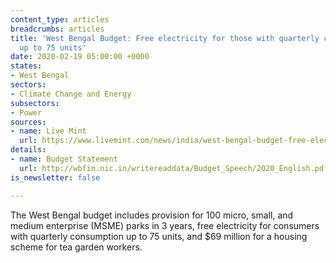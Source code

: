 ```yaml
---
content_type: articles
breadcrumbs: articles
title: 'West Bengal Budget: Free electricity for those with quarterly consumption
  up to 75 units'
date: 2020-02-19 05:00:00 +0000
states:
- West Bengal
sectors:
- Climate Change and Energy
subsectors:
- Power
sources:
- name: Live Mint
  url: https://www.livemint.com/news/india/west-bengal-budget-free-electricity-for-those-with-quarterly-consumption-up-to-75-units-11581339183177.html
details:
- name: Budget Statement
  url: http://wbfin.nic.in/writereaddata/Budget_Speech/2020_English.pdf
is_newsletter: false

---
```

The West Bengal budget includes provision for 100 micro, small, and medium enterprise (MSME) parks in 3 years, free electricity for consumers with quarterly consumption up to 75 units, and $69 million for a housing scheme for tea garden workers.
